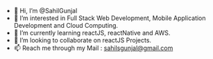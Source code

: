 - 👋 Hi, I’m @SahilGunjal
- 👀 I’m interested in Full Stack Web Development, Mobile Application Development and Cloud Computing.
- 🌱 I’m currently learning reactJS, reactNative and AWS. 
- 💞️ I’m looking to collaborate on reactJS Projects. 
- 📫 Reach me through my Mail : sahilsgunjal@gmail.com

<!---
SahilGunjal/SahilGunjal is a ✨ special ✨ repository because its `README.md` (this file) appears on your GitHub profile.
You can click the Preview link to take a look at your changes.
--->
